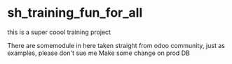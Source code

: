# sh_training_fun_for_all
this is a super coool training project 

There are somemodule in here taken straight from odoo community, just as examples, please don't sue me
Make some change on prod DB
